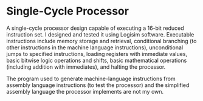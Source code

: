 # Single-Cycle Processor
A single-cycle processor design capable of executing a 16-bit reduced instruction set. I designed and tested it using Logisim software.
Executable instructions include memory storage and retrieval, conditional branching (to other instructions in the machine language 
instructions), unconditional jumps to specified instructions, loading registers with immediate values, basic bitwise logic operations 
and shifts, basic mathematical operations (including addition with immediates), and halting the processor.

The program used to generate machine-language instructions from assembly language instructions (to test the processor) and the simplified 
assembly language the processor implements are not my own.

